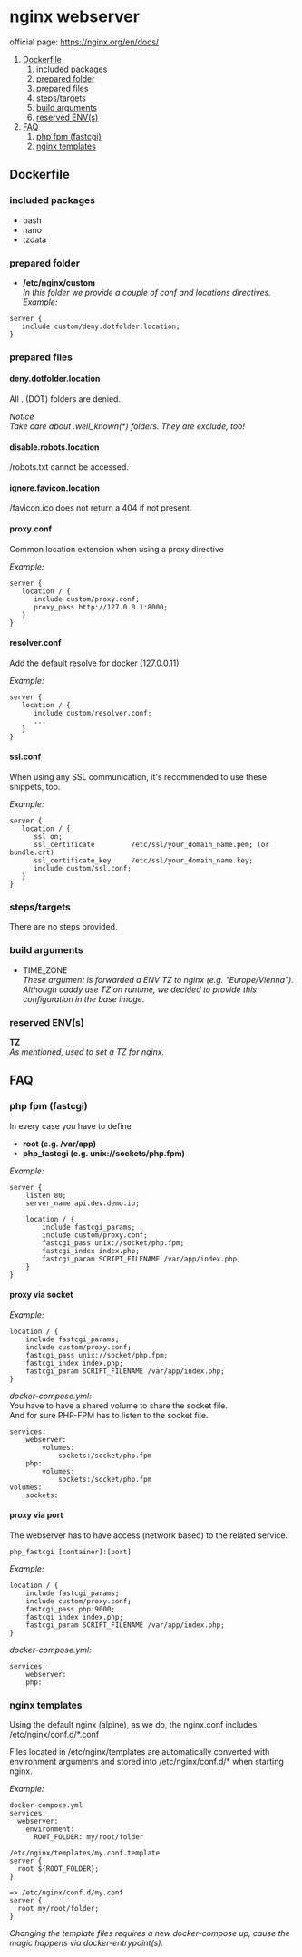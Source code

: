 # nginx webserver
official page: https://nginx.org/en/docs/

1. [Dockerfile](#dockerfile)
   1. [included packages](#included-packages)
   2. [prepared folder](#prepared-folder)
   3. [prepared files](#prepared-files)
   4. [steps/targets](#stepstargets)
   5. [build arguments](#build-arguments)
   6. [reserved ENV(s)](#reserved-envs)
2. [FAQ](#faq)
   1. [php fpm (fastcgi)](#php-fpm-fastcgi)
   2. [nginx templates](#nginx-templates)

## Dockerfile
### included packages
- bash
- nano
- tzdata

### prepared folder
- **/etc/nginx/custom**<br/>
_In this folder we provide a couple of conf and locations directives._
_Example:_
```
server {
   include custom/deny.dotfolder.location;
}
```

### prepared files
#### deny.dotfolder.location
All . (DOT) folders are denied.<br/>

_Notice_<br/>
_Take care about .well_known(*) folders. They are exclude, too!_

#### disable.robots.location
/robots.txt cannot be accessed.

#### ignore.favicon.location
/favicon.ico does not return a 404 if not present.

#### proxy.conf
Common location extension when using a proxy directive

_Example:_
```
server {
   location / {
      include custom/proxy.conf;
      proxy_pass http://127.0.0.1:8000; 
   }   
}
```

#### resolver.conf
Add the default resolve for docker (127.0.0.11)

_Example:_
```
server {
   location / {
      include custom/resolver.conf;
      ...
   }   
}
```
#### ssl.conf
When using any SSL communication, it's recommended to use these snippets, too.

_Example:_
```
server {
   location / {
      ssl on;
      ssl_certificate         /etc/ssl/your_domain_name.pem; (or bundle.crt)
      ssl_certificate_key     /etc/ssl/your_domain_name.key;
      include custom/ssl.conf;                   
   }   
}
```

### steps/targets
There are no steps provided.

### build arguments
- TIME_ZONE<br/>
  _These argument is forwarded a ENV TZ to nginx (e.g. "Europe/Vienna").
  Although caddy use TZ on runtime, we decided to provide this configuration in the base image._

### reserved ENV(s)
**TZ**<br/>
_As mentioned, used to set a TZ for nginx._

## FAQ
### php fpm (fastcgi)

In every case you have to define
- **root (e.g. /var/app)**
- **php_fastcgi (e.g. unix://sockets/php.fpm)**

_Example:_
```
server {
    listen 80;
    server_name api.dev.demo.io;

    location / {
        include fastcgi_params;
        include custom/proxy.conf;
        fastcgi_pass unix://socket/php.fpm;
        fastcgi_index index.php;
        fastcgi_param SCRIPT_FILENAME /var/app/index.php;
    }
}
```
#### proxy via socket
_Example:_
```
location / {
    include fastcgi_params;
    include custom/proxy.conf;
    fastcgi_pass unix://socket/php.fpm;
    fastcgi_index index.php;
    fastcgi_param SCRIPT_FILENAME /var/app/index.php;
}
```
_docker-compose.yml:_<br>
You have to have a shared volume to share the socket file.<br/>
And for sure PHP-FPM has to listen to the socket file.
```
services:
    webserver:
        volumes:
            sockets:/socket/php.fpm            
    php:
        volumes:
            sockets:/socket/php.fpm
volumes:
    sockets:
```
#### proxy via port
The webserver has to have access (network based) to the related service.<br/>
```
php_fastcgi [container]:[port]
```
_Example:_
```
location / {
    include fastcgi_params;
    include custom/proxy.conf;
    fastcgi_pass php:9000;
    fastcgi_index index.php;
    fastcgi_param SCRIPT_FILENAME /var/app/index.php;
}
```
_docker-compose.yml:_
```
services:
    webserver:
    php:
```
### nginx templates
Using the default nginx (alpine), as we do, the nginx.conf includes /etc/nginx/conf.d/*.conf<br/>

Files located in /etc/nginx/templates are automatically converted with environment arguments and stored into /etc/nginx/conf.d/* when starting nginx.<br/>

_Example:_
```
docker-compose.yml
services:
  webserver:
    environment:
      ROOT_FOLDER: my/root/folder

/etc/nginx/templates/my.conf.template
server {
  root ${ROOT_FOLDER};
}

=> /etc/nginx/conf.d/my.conf
server {
  root my/root/folder;
}
```
_Changing the template files requires a new docker-compose up, cause the magic happens via docker-entrypoint(s)._
